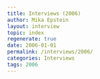 ```yaml
---
title: Interviews (2006)
author: Mika Epstein
layout: interview
topic: index
regenerate: true
date: 2006-01-01
permalink: /interviews/2006/
categories: Interviews
tags: 2006
---
```

